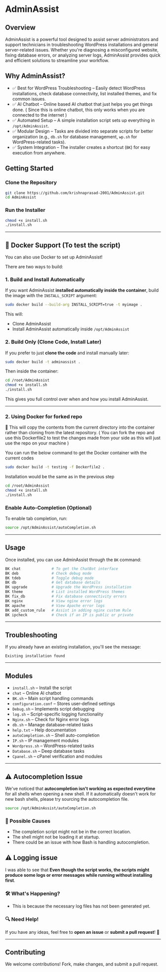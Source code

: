 # AdminAssist

## Overview

AdminAssist is a powerful tool designed to assist server administrators and support technicians in troubleshooting WordPress installations and general server-related issues. Whether you're diagnosing a misconfigured website, fixing database errors, or analyzing server logs, AdminAssist provides quick and efficient solutions to streamline your workflow.

## Why AdminAssist?

- ✅ Best for WordPress Troubleshooting – Easily detect WordPress installations, check database connectivity, list installed themes, and fix common issues.
- ✅ AI Chatbot – Online based AI chatbot that just helps you get things done. ( Since this is online chatbot, this only  works when you are connected to the internet )
- ✅ Automated Setup – A simple installation script sets up everything in `/opt/AdminAssist`.
- ✅ Modular Design – Tasks are divided into separate scripts for better organization (e.g., `db.sh` for database management, `wp.sh` for WordPress-related tasks).
- ✅ System Integration – The installer creates a shortcut (`BK`) for easy execution from anywhere.

## Getting Started

### Clone the Repository

```bash
git clone https://github.com/krishnaprasad-2001/AdminAssist.git
cd AdminAssist
```

### Run the Installer

```bash
chmod +x install.sh  
./install.sh
```

---

## 🐳 Docker Support (To test the script)

You can also use Docker to set up AdminAssist!

There are two ways to build:

### 1. Build and Install Automatically

If you want AdminAssist **installed automatically inside the container**, build the image with the `INSTALL_SCRIPT` argument:

```bash
sudo docker build --build-arg INSTALL_SCRIPT=true -t myimage .
```

This will:

- Clone AdminAssist
- Install AdminAssist automatically inside `/opt/AdminAssist`

### 2. Build Only (Clone Code, Install Later)

If you prefer to just **clone the code** and install manually later:

```bash
sudo docker build -t adminassist .
```

Then inside the container:

```bash
cd /root/AdminAssist
chmod +x install.sh
./install.sh
```

This gives you full control over when and how you install AdminAssist.

---

### 2. Using Docker for forked repo


This will copy the contents from the current directory into the container rather than cloning from the latest repository. ( You can fork the repo and use this Dockerfile2 to test the changes made from your side as this will just use the repo on your machine )

You can run the below command to get the Docker container with the current codes

```bash
sudo docker build -t testing -f Dockerfile2 .
```
Installation would be the same as in the previous step

```bash
cd /root/AdminAssist
chmod +x install.sh
./install.sh
```

### Enable Auto-Completion (Optional)

To enable tab completion, run:

```bash
source /opt/AdminAssist/autoCompletion.sh
```

---

## Usage

Once installed, you can use AdminAssist through the `BK` command:

```bash
BK chat              # To get the ChatBot interface
BK deb               # Check debug mode  
BK tdeb              # Toggle debug mode  
BK db                # Get database details  
BK upgrade           # Upgrade the WordPress installation  
BK theme             # List installed WordPress themes  
BK fix_db            # Fix database connectivity errors  
BK nginx             # View nginx error logs
BK apache            # View Apache error logs
BK add_custom_rule   # Assist in adding nginx custom Rule  
BK ipcheck           # Check if an IP is public or private
```

---

## Troubleshooting

If you already have an existing installation, you'll see the message:

```
Existing installation found
```

---

## Modules

- `install.sh` – Install the script
- `chat` – Online AI chatbot
- `BK.sh` – Main script handling commands
- `configuration.conf` – Stores user-defined settings
- `Debug.sh` – Implements script debugging
- `log.sh` – Script-specific logging functionality
- `Nginx.sh` – Check for Nginx error logs
- `db.sh` – Manage database-related tasks
- `help.txt` – Help documentation
- `autoCompletion.sh` – Shell auto-completion
- `IP.sh` – IP management modules
- `Wordpress.sh` – WordPress-related tasks
- `Database.sh` – Deep database tasks
- `Cpanel.sh` – cPanel verification and modules

---

## ⚠️ Autocompletion Issue

We've noticed that **autocompletion isn't working as expected everytime** for all shells when opening a new shell. If it automatically doesn't work for new bash shells, please try sourcing the autocompletion file. 

```bash
source /opt/AdminAssist/autoCompletion.sh
```

### 🤔 Possible Causes

- The completion script might not be in the correct location.
- The shell might not be loading it at startup.
- There could be an issue with how Bash is handling autocompletion.

## ⚠️ Logging issue

I was able to see that **Even though the script works, the scripts might produce some logs or error messages while running without installing first**. 

### 🛠 What's Happening?

- This is because the necessary log files has not been generated yet.


### 🔍 Need Help!

If you have any ideas, feel free to **open an issue** or **submit a pull request**! 🚀

---

## Contributing

We welcome contributions! Fork, make changes, and submit a pull request.

